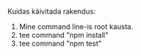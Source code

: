 ﻿Kuidas käivitada rakendus:
1. Mine command line-is root kausta.
2. tee command "npm install"
3. tee command "npm test"